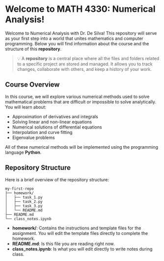 # Welcome to MATH 4330: Numerical Analysis!

Welcome to Numerical Analysis with Dr. De Silva! This repository will serve as your first step into a world that unites mathematics and computer programming. Below you will find information about the course and the structure of this **repository**.

>💡 A **repository** is a central place where all the files and folders related to a specific project are stored and managed. It allows you to track changes, collaborate with others, and keep a history of your work.

## Course Overview

In this course, we will explore various numerical methods used to solve mathematical problems that are difficult or impossible to solve analytically. You will learn about:

- Approximation of derivatives and integrals
- Solving linear and non-linear equations
- Numerical solutions of differential equations
- Interpolation and curve fitting
- Eigenvalue problems

All of these numerical methods will be implemented using the programming language **Python**.

## Repository Structure

Here is a brief overview of the repository structure:
```
my-first-repo
├── homework/
│   ├── task_1.py
│   ├── task_2.py
│   ├── task_3.py
│   └── README.md
├── README.md
└── class_notes.ipynb
```


- **homework/**: Contains the instructions and template files for the assignment. You will edit the template files directly to complete the homework.
- **README.md**: Is this file you are reading right now.
- **class_notes.ipynb**: Is what you will edit directly to write notes during class.
